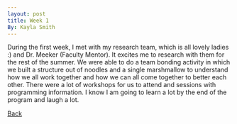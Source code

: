 ```yaml
---
layout: post
title: Week 1
By: Kayla Smith
---
```


During the first week, I met with my research team, which is all lovely ladies :) and Dr. Meeker (Faculty Mentor). It excites me to research with them for the rest of the summer. We were able to do a team bonding activity in which we built a structure out of noodles and a single marshmallow to understand how we all work together and how we can all come together to better each other. There were a lot of workshops for us to attend and sessions with programming information. I know I am going to learn a lot by the end of the program and laugh a lot.

[Back](./)

